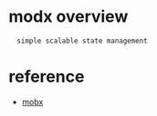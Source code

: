 # modx overview

  ```
    simple scalable state management
  ```

# reference

  - [mobx](https://www.mobx.js.org )
